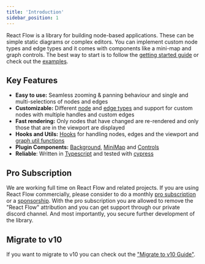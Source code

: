 ```yaml
---
title: 'Introduction'
sidebar_position: 1
---
```


React Flow is a library for building node-based applications. These can be simple static diagrams or complex editors. You can implement custom node types and edge types and it comes with components like a mini-map and graph controls. The best way to start is to follow the [getting started guide](/docs/getting-started/installation) or check out the [examples](https://reactflow.dev/examples).

## Key Features

- **Easy to use:** Seamless zooming & panning behaviour and single and multi-selections of nodes and edges
- **Customizable:** Different [node](/docs/api/nodes/node-types) and [edge types](/docs/api/edges/edge-types) and support for custom nodes with multiple handles and custom edges
- **Fast rendering:** Only nodes that have changed are re-rendered and only those that are in the viewport are displayed
- **Hooks and Utils:** [Hooks](/docs/api/hooks/use-react-flow) for handling nodes, edges and the viewport and [graph util functions](/docs/api/graph-util-functions)
- **Plugin Components:** [Background](/docs/api/plugin-components/background), [MiniMap](/docs/api/plugin-components/minimap) and [Controls](/docs/api/plugin-components/controls)
- **Reliable**: Written in [Typescript](https://www.typescriptlang.org/) and tested with [cypress](https://www.cypress.io/)

## Pro Subscription

We are working full time on React Flow and related projects. If you are using React Flow commercially, please consider to do a monthly [pro subscription](https://pro.reactflow.dev) or a [sponsorship](https://github.com/sponsors/wbkd). With the pro subscription you are allowed to remove the "React Flow" attribution and you can get support through our private discord channel. And most importantly, you secure further development of the library.

## Migrate to v10

If you want to migrate to v10 you can check out the ["Migrate to v10 Guide"](/docs/guides/migrate-to-v10).
